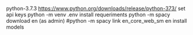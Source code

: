 python-3.7.3 https://www.python.org/downloads/release/python-373/
set api keys
python -m venv .env
install requeriments
python -m spacy download en (as admin)
#python -m spacy link en_core_web_sm en
install models
